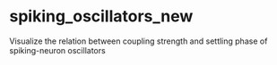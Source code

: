 # spiking_oscillators_new
Visualize the relation between coupling strength and settling phase of spiking-neuron oscillators

